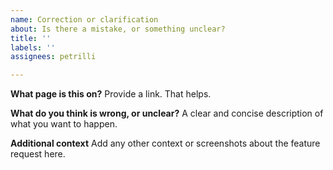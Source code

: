 ```yaml
---
name: Correction or clarification
about: Is there a mistake, or something unclear?
title: ''
labels: ''
assignees: petrilli

---
```


**What page is this on?**
 Provide a link. That helps.

**What do you think is wrong, or unclear?**
A clear and concise description of what you want to happen.

**Additional context**
Add any other context or screenshots about the feature request here.
